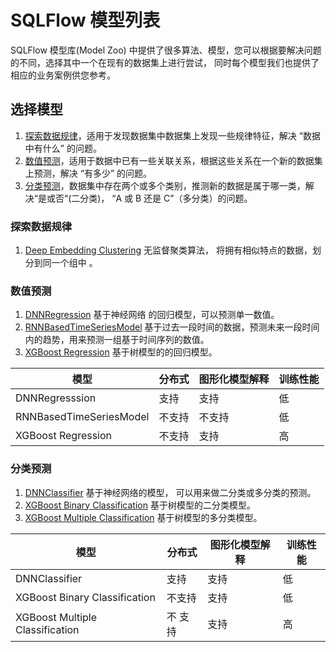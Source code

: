 # SQLFlow 模型列表

SQLFlow 模型库(Model Zoo) 中提供了很多算法、模型，您可以根据要解决问题的不同，选择其中一个在现有的数据集上进行尝试，
同时每个模型我们也提供了相应的业务案例供您参考。

## 选择模型

1. [探索数据规律](#探索数据规律)，适用于发现数据集中数据集上发现一些规律特征，解决 “数据中有什么” 的问题。
1. [数值预测](#数值预测)，适用于数据中已有一些关联关系，根据这些关系在一个新的数据集上预测，解决 “有多少” 的问题。
1. [分类预测](#分类预测)，数据集中存在两个或多个类别，推测新的数据是属于哪一类，解决“是或否“(二分类)， “A 或 B 还是 C”（多分类）的问题。

### 探索数据规律

1. [Deep Embedding Clustering](/doc/sqlflow.org_cn/models/deep_embedding_clustering.md) 无监督聚类算法，
将拥有相似特点的数据，划分到同一个组中 。

### 数值预测

1. [DNNRegression](https://github.com/sql-machine-learning/models/blob/develop/sqlflow_models/dnnregressor.py) 基于神经网络
    的回归模型，可以预测单一数值。
1. [RNNBasedTimeSeriesModel](https://github.com/sql-machine-learning/models/blob/develop/sqlflow_models/rnn_based_time_series.py) 基于过去一段时间的数据，预测未来一段时间内的趋势，用来预测一组基于时间序列的数值。
1. [XGBoost Regression](#) 基于树模型的的回归模型。

| 模型| 分布式 | 图形化模型解释 | 训练性能 |
| -- | -- | -- | -- |  
| DNNRegresssion | 支持| 支持 |低 |
| RNNBasedTimeSeriesModel|不支持| 不支持 |低 |
| XGBoost Regression | 不支持|支持|高 |

### 分类预测

1. [DNNClassifier](https://github.com/sql-machine-learning/models/blob/develop/sqlflow_models/dnnclassifier.py) 基于神经网络的模型，
可以用来做二分类或多分类的预测。
1. [XGBoost Binary Classification](#) 基于树模型的二分类模型。
1. [XGBoost Multiple Classification](#) 基于树模型的多分类模型。

| 模型| 分布式 | 图形化模型解释 | 训练性能 |
| -- | -- | -- | -- |
| DNNClassifier | 支持| 支持 |低|
| XGBoost Binary Classification |不支持|支持|低 |
| XGBoost Multiple Classification|不 支持|支持|高 |
